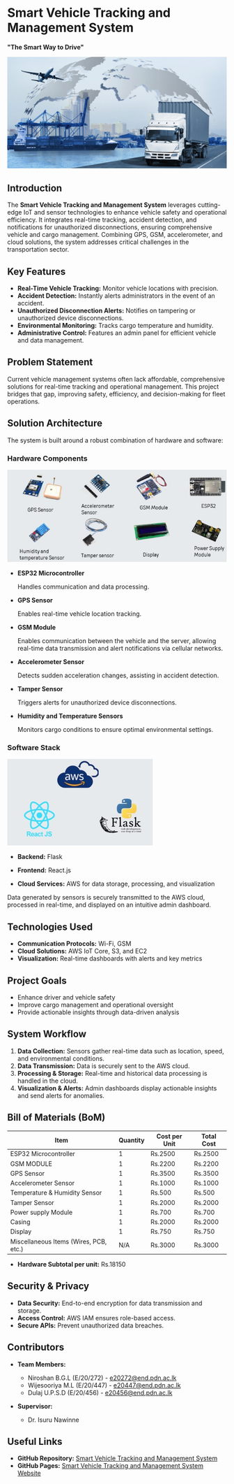# Smart Vehicle Tracking and Management System  
**"The Smart Way to Drive"**  

![Project Banner](docs/images/banner.jpg) 

## Introduction  
The **Smart Vehicle Tracking and Management System** leverages cutting-edge IoT and sensor technologies to enhance vehicle safety and operational efficiency. It integrates real-time tracking, accident detection, and notifications for unauthorized disconnections, ensuring comprehensive vehicle and cargo management. Combining GPS, GSM, accelerometer, and cloud solutions, the system addresses critical challenges in the transportation sector.  

## Key Features  
- **Real-Time Vehicle Tracking:** Monitor vehicle locations with precision.  
- **Accident Detection:** Instantly alerts administrators in the event of an accident.  
- **Unauthorized Disconnection Alerts:** Notifies on tampering or unauthorized device disconnections.  
- **Environmental Monitoring:** Tracks cargo temperature and humidity.  
- **Administrative Control:** Features an admin panel for efficient vehicle and data management.  

## Problem Statement  
Current vehicle management systems often lack affordable, comprehensive solutions for real-time tracking and operational management. This project bridges that gap, improving safety, efficiency, and decision-making for fleet operations.  

## Solution Architecture  
The system is built around a robust combination of hardware and software:  

### Hardware Components  
![Hardware Components](docs/images/hardware.jpg)  
- **ESP32 Microcontroller**  
 
  Handles communication and data processing.
  
- **GPS Sensor**  
   
  Enables real-time vehicle location tracking.

- **GSM Module**  
  
  Enables communication between the vehicle and the server, allowing real-time data transmission and alert notifications via cellular networks.

- **Accelerometer Sensor**  
 
  Detects sudden acceleration changes, assisting in accident detection.  

- **Tamper Sensor**  
  
  Triggers alerts for unauthorized device disconnections.  

- **Humidity and Temperature Sensors**  
  
  Monitors cargo conditions to ensure optimal environmental settings.  

### Software Stack  
![Software Stack](docs/images/soft.jpg) 
- **Backend:** Flask  

- **Frontend:** React.js  

- **Cloud Services:** AWS for data storage, processing, and visualization  
  

Data generated by sensors is securely transmitted to the AWS cloud, processed in real-time, and displayed on an intuitive admin dashboard.  

## Technologies Used  
- **Communication Protocols:** Wi-Fi, GSM 
- **Cloud Solutions:** AWS IoT Core, S3, and EC2  
- **Visualization:** Real-time dashboards with alerts and key metrics  

## Project Goals  
- Enhance driver and vehicle safety  
- Improve cargo management and operational oversight  
- Provide actionable insights through data-driven analysis  

## System Workflow  
1. **Data Collection:** Sensors gather real-time data such as location, speed, and environmental conditions.  
2. **Data Transmission:** Data is securely sent to the AWS cloud.  
3. **Processing & Storage:** Real-time and historical data processing is handled in the cloud.  
4. **Visualization & Alerts:** Admin dashboards display actionable insights and send alerts for anomalies.  

## Bill of Materials (BoM)

| Item                        | Quantity | Cost per Unit | Total Cost |
|-----------------------------|----------|---------------|------------|
| ESP32 Microcontroller       | 1        | Rs.2500      | Rs.2500     |
| GSM MODULE                  | 1        | Rs.2200       | Rs.2200    |
| GPS Sensor                  | 1        | Rs.3500       | Rs.3500    |
| Accelerometer Sensor        | 1        | Rs.1000       | Rs.1000    |
| Temperature & Humidity Sensor | 1        | Rs.500       | Rs.500     |
| Tamper Sensor                 | 1        | Rs.2000      | Rs.2000    |
| Power supply Module           | 1        | Rs.700       | Rs.700     |
| Casing                        | 1        | Rs.2000      | Rs.2000    |
| Display                       | 1        | Rs.750       | Rs.750     |
| Miscellaneous Items (Wires, PCB, etc.) | N/A      | Rs.3000           | Rs.3000         |

- **Hardware Subtotal per unit:** Rs.18150

## Security & Privacy  
- **Data Security:** End-to-end encryption for data transmission and storage.  
- **Access Control:** AWS IAM ensures role-based access.  
- **Secure APIs:** Prevent unauthorized data breaches.  

## Contributors  
- **Team Members:**  
  - Niroshan B.G.L (E/20/272) - [e20272@end.pdn.ac.lk](mailto:e20272@end.pdn.ac.lk)  
  - Wijesooriya M.L (E/20/447) - [e20447@end.pdn.ac.lk](mailto:e20447@end.pdn.ac.lk)  
  - Dulaj U.P.S.D (E/20/456) - [e20456@end.pdn.ac.lk](mailto:e20456@end.pdn.ac.lk)  

- **Supervisor:**  
  - Dr. Isuru Nawinne  

## Useful Links  
- **GitHub Repository:** [Smart Vehicle Tracking and Management System](https://github.com/cepdnaclk/e20-3yp-Smart-Vehicle-Tracking-and-Management-System)  
- **GitHub Pages:** [Smart Vehicle Tracking and Management System Website](https://cepdnaclk.github.io/e20-3yp-Smart-Vehicle-Tracking-and-Management-System/)  
